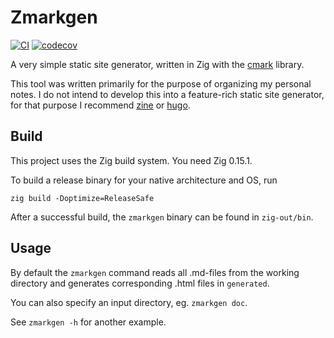 # Zmarkgen

[![CI](https://github.com/gustafla/zmarkgen/actions/workflows/ci.yml/badge.svg)](https://github.com/gustafla/zmarkgen/actions/workflows/ci.yml)
[![codecov](https://codecov.io/gh/gustafla/zmarkgen/graph/badge.svg?token=QG5PM8TAM9)](https://codecov.io/gh/gustafla/zmarkgen)

A very simple static site generator, written in Zig with
the [cmark](https://github.com/commonmark/cmark) library.

This tool was written primarily for the purpose of organizing my personal notes.
I do not intend to develop this into a feature-rich static site generator, for
that purpose I recommend [zine](https://github.com/kristoff-it/zine) or
[hugo](https://gohugo.io/).

## Build

This project uses the Zig build system. You need Zig 0.15.1.

To build a release binary for your native architecture and OS, run
```
zig build -Doptimize=ReleaseSafe
```
After a successful build, the `zmarkgen` binary can be found in `zig-out/bin`.

## Usage

By default the `zmarkgen` command reads all .md-files from the working directory
and generates corresponding .html files in `generated`.

You can also specify an input directory, eg. `zmarkgen doc`.

See `zmarkgen -h` for another example.


